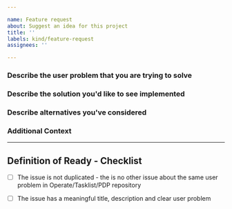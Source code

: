 ```yaml
---

name: Feature request
about: Suggest an idea for this project
title: ''
labels: kind/feature-request
assignees: ''

---
```


### Describe the user problem that you are trying to solve

<!-- A clear and concise description of what the problem is, what are you trying to achieve and why is it difficult at the moment?-->

### Describe the solution you'd like to see implemented

<!-- A brief description of how you would solve the problem and what benefits this solution brings to the user.-->

### Describe alternatives you've considered

<!-- A clear and concise description of any alternative solutions, workarounds or features you've considered.-->

### Additional Context

<!-- Add any other context, feature requests from customers, forum / slack mentions. -->

---------------------------------------------------------------------------------------------

<!-- As the creator of the issue, you don't have to fill anything below this line, but the assignee will take care of this as part of Backlog grooming. -->

## Definition of Ready - Checklist

- [ ] The issue is not duplicated - the is no other issue about the same user problem in Operate/Tasklist/PDP repository
- [ ] The issue has a meaningful title, description and clear user problem

